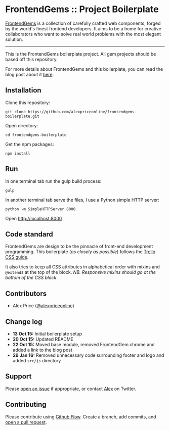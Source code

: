 # FrontendGems :: Project Boilerplate

[FrontendGems](http://frontendgems.com/) is a collection of carefully crafted
web components, forged by the world's finest frontend developers. It aims to
be a home for creative collaborators who want to solve real world problems
with the most elegant solution.

-------------------------------

This is the FrontendGems boilerplate project. All gem projects should be based
off this repository.

For more details about FrontendGems and this boilerplate, you can read the blog
post about it [here](http://frontendgems.com/blog/html-css-boilerplate/).

## Installation

Clone this repository:

`git clone https://github.com/alexpriceonline/frontendgems-boilerplate.git`

Open directory:

`cd frontendgems-boilerplate`

Get the npm packages:

`npm install`

## Run

In one terminal tab run the gulp build process:

`gulp`

In another terminal tab serve the files, I use a Python simple HTTP server:

`python -m SimpleHTTPServer 8000`

Open [http://localhost:8000](http://localhost:8000)

## Code standard

FrontendGems are design to be the pinnacle of front-end development
programming. This boilerplate (_as closely as possible_) follows the
[Trello CSS guide](https://gist.github.com/bobbygrace/9e961e8982f42eb91b80).

It also tries to keep all CSS attributes in alphabetical order with mixins
and `@extend`s at the top of the block. _NB. Responsive mixins should go at
the bottom of the CSS block_.

## Contributors

* Alex Price ([@alexpriceonline](https://twitter.com/alexpriceonline))

## Change log

* __13 Oct 15:__ Initial boilerplate setup
* __20 Oct 15:__ Updated README
* __22 Oct 15:__ Moved base module, removed FrontendGem chrome and added a link
to the blog post
* __29 Jan 16:__ Removed unnecessary code surrounding footer and logo and added
`src/js` directory

## Support

Please [open an issue](https://github.com/alexpriceonline/frontendgems-boilerplate/issues/new)
if appropriate, or contact [Alex](http://twitter.com/alexpriceonline/) on
Twitter.

## Contributing

Please contribute using [Github Flow](https://guides.github.com/introduction/flow/).
Create a branch, add commits, and [open a pull request](https://github.com/alexpriceonline/frontendgems-boilerplate/compare/).
